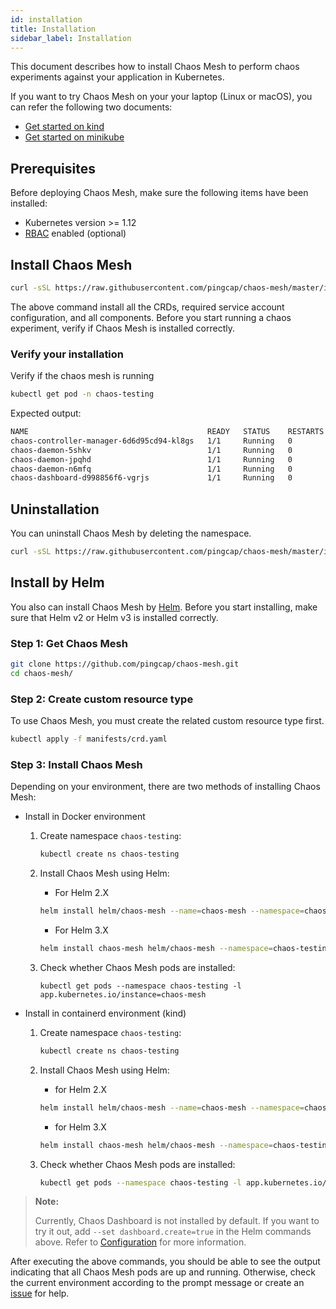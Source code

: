 ```yaml
---
id: installation
title: Installation
sidebar_label: Installation
---
```


This document describes how to install Chaos Mesh to perform chaos experiments against your application in Kubernetes.

If you want to try Chaos Mesh on your your laptop (Linux or macOS), you can refer the following two documents:

* [Get started on kind](get_started_on_kind)
* [Get started on minikube](get_started_on_minikube)

## Prerequisites

Before deploying Chaos Mesh, make sure the following items have been installed:

- Kubernetes version >= 1.12
- [RBAC](https://kubernetes.io/docs/admin/authorization/rbac) enabled (optional)


## Install Chaos Mesh

```bash
curl -sSL https://raw.githubusercontent.com/pingcap/chaos-mesh/master/install.sh | sh
```

The above command install all the CRDs, required service account configuration, and all components.
Before you start running a chaos experiment, verify if Chaos Mesh is installed correctly.

### Verify your installation

Verify if the chaos mesh is running

```bash
kubectl get pod -n chaos-testing
```

Expected output: 

```bash
NAME                                        READY   STATUS    RESTARTS   AGE
chaos-controller-manager-6d6d95cd94-kl8gs   1/1     Running   0          3m40s
chaos-daemon-5shkv                          1/1     Running   0          3m40s
chaos-daemon-jpqhd                          1/1     Running   0          3m40s
chaos-daemon-n6mfq                          1/1     Running   0          3m40s
chaos-dashboard-d998856f6-vgrjs             1/1     Running   0          3m40s
```

## Uninstallation

You can uninstall Chaos Mesh by deleting the namespace.

```bash
curl -sSL https://raw.githubusercontent.com/pingcap/chaos-mesh/master/install.sh | sh -s -- --template | kubectl delete -f -
```

## Install by Helm

You also can install Chaos Mesh by [Helm](https://helm.sh). 
Before you start installing, make sure that Helm v2 or Helm v3 is installed correctly.

### Step 1: Get Chaos Mesh

```bash
git clone https://github.com/pingcap/chaos-mesh.git
cd chaos-mesh/
```

### Step 2: Create custom resource type

To use Chaos Mesh, you must create the related custom resource type first.

```bash
kubectl apply -f manifests/crd.yaml
```

### Step 3: Install Chaos Mesh

Depending on your environment, there are two methods of installing Chaos Mesh:

* Install in Docker environment

    1. Create namespace `chaos-testing`:

        ```bash
        kubectl create ns chaos-testing
        ```

    2. Install Chaos Mesh using Helm:

        * For Helm 2.X

        ```bash
        helm install helm/chaos-mesh --name=chaos-mesh --namespace=chaos-testing
        ```

        * For Helm 3.X

        ```bash
        helm install chaos-mesh helm/chaos-mesh --namespace=chaos-testing
        ```

    3. Check whether Chaos Mesh pods are installed:

        ```
        kubectl get pods --namespace chaos-testing -l app.kubernetes.io/instance=chaos-mesh
        ```

* Install in containerd environment (kind)

    1. Create namespace `chaos-testing`:

        ```bash
        kubectl create ns chaos-testing
        ```

    2. Install Chaos Mesh using Helm:

        * for Helm 2.X

        ```bash
        helm install helm/chaos-mesh --name=chaos-mesh --namespace=chaos-testing --set chaosDaemon.runtime=containerd --set chaosDaemon.socketPath=/run/containerd/containerd.sock
        ```

        * for Helm 3.X

        ```bash
        helm install chaos-mesh helm/chaos-mesh --namespace=chaos-testing --set chaosDaemon.runtime=containerd --set chaosDaemon.socketPath=/run/containerd/containerd.sock
        ```

    3. Check whether Chaos Mesh pods are installed:

        ```bash
        kubectl get pods --namespace chaos-testing -l app.kubernetes.io/instance=chaos-mesh
        ```

> **Note:**
>
> Currently, Chaos Dashboard is not installed by default. If you want to try it out, add `--set dashboard.create=true` in the Helm commands above. Refer to [Configuration](../helm/chaos-mesh/README.md#configuration) for more information.

After executing the above commands, you should be able to see the output indicating that all Chaos Mesh pods are up and running. Otherwise, check the current environment according to the prompt message or create an [issue](https://github.com/pingcap/chaos-mesh/issues) for help.

